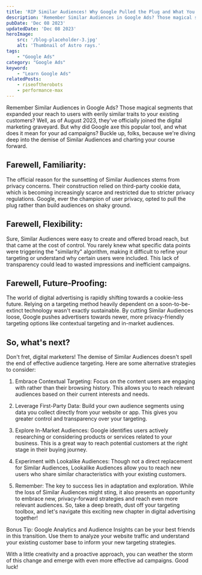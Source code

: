```yaml
---
title: 'RIP Similar Audiences! Why Google Pulled the Plug and What You Can Do Now'
description: 'Remember Similar Audiences in Google Ads? Those magical segments that expanded your reach to users with eerily similar traits to your existing customers? Well, as of August 2023'
pubDate: 'Dec 08 2023'
updatedDate: 'Dec 08 2023'
heroImage: 
    src: '/blog-placeholder-3.jpg'
    alt: 'Thumbnail of Astro rays.'
tags: 
    - "Google Ads"
category: "Google Ads"
keyword: 
    - "Learn Google Ads"
relatedPosts:
    - riseoftherobots
    - performance-max
---
```


Remember Similar Audiences in Google Ads? Those magical segments that expanded your reach to users with eerily similar traits to your existing customers? Well, as of August 2023, they've officially joined the digital marketing graveyard. But why did Google axe this popular tool, and what does it mean for your ad campaigns? Buckle up, folks, because we're diving deep into the demise of Similar Audiences and charting your course forward.

## Farewell, Familiarity:

The official reason for the sunsetting of Similar Audiences stems from privacy concerns. Their construction relied on third-party cookie data, which is becoming increasingly scarce and restricted due to stricter privacy regulations. Google, ever the champion of user privacy, opted to pull the plug rather than build audiences on shaky ground.

## Farewell, Flexibility:

Sure, Similar Audiences were easy to create and offered broad reach, but that came at the cost of control. You rarely knew what specific data points were triggering the "similarity" algorithm, making it difficult to refine your targeting or understand why certain users were included. This lack of transparency could lead to wasted impressions and inefficient campaigns.

## Farewell, Future-Proofing:

The world of digital advertising is rapidly shifting towards a cookie-less future. Relying on a targeting method heavily dependent on a soon-to-be-extinct technology wasn't exactly sustainable. By cutting Similar Audiences loose, Google pushes advertisers towards newer, more privacy-friendly targeting options like contextual targeting and in-market audiences.

## So, what's next?

Don't fret, digital marketers! The demise of Similar Audiences doesn't spell the end of effective audience targeting. Here are some alternative strategies to consider:

1. Embrace Contextual Targeting: Focus on the content users are engaging with rather than their browsing history. This allows you to reach relevant audiences based on their current interests and needs.

2. Leverage First-Party Data: Build your own audience segments using data you collect directly from your website or app. This gives you greater control and transparency over your targeting.

3. Explore In-Market Audiences: Google identifies users actively researching or considering products or services related to your business. This is a great way to reach potential customers at the right stage in their buying journey.

4. Experiment with Lookalike Audiences: Though not a direct replacement for Similar Audiences, Lookalike Audiences allow you to reach new users who share similar characteristics with your existing customers.

5. Remember: The key to success lies in adaptation and exploration. While the loss of Similar Audiences might sting, it also presents an opportunity to embrace new, privacy-forward strategies and reach even more relevant audiences. So, take a deep breath, dust off your targeting toolbox, and let's navigate this exciting new chapter in digital advertising together!

Bonus Tip: Google Analytics and Audience Insights can be your best friends in this transition. Use them to analyze your website traffic and understand your existing customer base to inform your new targeting strategies.

With a little creativity and a proactive approach, you can weather the storm of this change and emerge with even more effective ad campaigns. Good luck!
